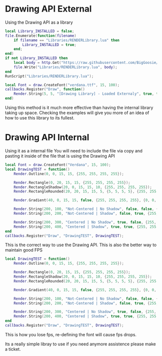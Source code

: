 # Drawing API External
Using the Drawing API as a library
```lua
local Library_INSTALLED = false;
file.Enumerate(function(filename)
    if filename == "Libraries/RENDERLibrary.lua" then
        Library_INSTALLED = true;
    end;
end)
if not Library_INSTALLED then
    local body = http.Get("https://raw.githubusercontent.com/BigGoosie/Aimware-Luas/main/Drawing-API_EXTERNAL.lua");
    file.Write("Libraries/RENDERLibrary.lua", body);
end
RunScript("Libraries/RENDERLibrary.lua");

local Font = draw.CreateFont("verdana.ttf", 15, 100);
callbacks.Register("Draw", function()
    Render.String(5, 5, "[Drawing Library] - Loaded Externaly", true, false, {255, 255, 255, 255}, Font);
end)
```
Using this method is it much more effective than having the internal library taking up space.
Checking the examples will give you more of an idea of how to use this library to its fullest.

# Drawing API Internal
Using it as a internal file
You will need to include the file via copy and pasting it inside of the file that is using the Drawing API
```lua
local Font = draw.CreateFont("Verdana", 15, 100);
local DrawingTEST = function()
    Render.Outline(0, 0, 15, 15, {255, 255, 255, 255});

    Render.Rectangle(0, 20, 15, 15, {255, 255, 255, 255});
    Render.RectangleShadow(20, 0, 15, 15, 10, {255, 255, 255, 255});
    Render.RectangleRounded(20, 20, 15, 15, 5, {5, 5, 5, 5}, {255, 255, 255, 255});

    Render.Gradient(40, 0, 15, 15, false, {255, 255, 255, 255}, {0, 0, 0, 0});

    Render.String(200, 100, "Not-Centered | No Shadow", false, false, {255, 255, 255, 255}, Font);
    Render.String(200, 200, "Not-Centered | Shadow", false, true, {255, 255, 255, 255}, Font);

    Render.String(200, 300, "Centered | No Shadow", true, false, {255, 255, 255, 255}, Font);
    Render.String(200, 400, "Centered | Shadow", true, true, {255, 255, 255, 255}, Font);
end
callbacks.Register("Draw", "DrawingTEST", DrawingTEST);
```
This is the correct way to use the Drawing API.
This is also the better way to maintain good FPS

```lua
local DrawingTEST = function()
    Render.Outline(0, 0, 15, 15, {255, 255, 255, 255});

    Render.Rectangle(0, 20, 15, 15, {255, 255, 255, 255});
    Render.RectangleShadow(20, 0, 15, 15, 10, {255, 255, 255, 255});
    Render.RectangleRounded(20, 20, 15, 15, 5, {5, 5, 5, 5}, {255, 255, 255, 255});

    Render.Gradient(40, 0, 15, 15, false, {255, 255, 255, 255}, {0, 0, 0, 0});

    Render.String(200, 100, "Not-Centered | No Shadow", false, false, {255, 255, 255, 255}, draw.CreateFont("Verdana", 15, 100));
    Render.String(200, 200, "Not-Centered | Shadow", false, true, {255, 255, 255, 255}, draw.CreateFont("Verdana", 15, 100));

    Render.String(200, 300, "Centered | No Shadow", true, false, {255, 255, 255, 255}, draw.CreateFont("Verdana", 15, 100));
    Render.String(200, 400, "Centered | Shadow", true, true, {255, 255, 255, 255}, draw.CreateFont("Verdana", 15, 100));
end
callbacks.Register("Draw", "DrawingTEST", DrawingTEST);
```
This is how you lose fps, re-defining the font will cause fps drops.

Its a really simple libray to use if you need anymore assistence please make a ticket.
